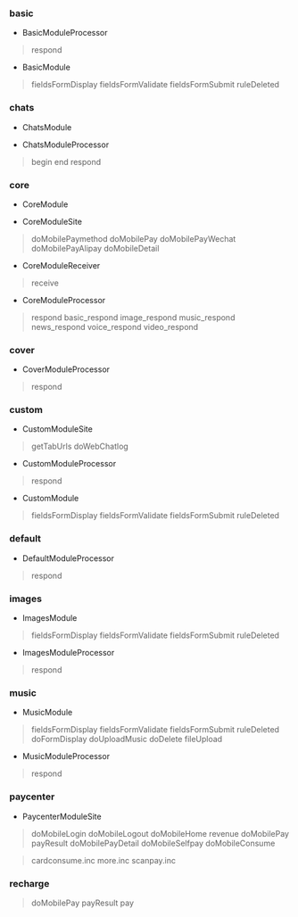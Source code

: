 ### basic

- BasicModuleProcessor
> respond

- BasicModule
> fieldsFormDisplay
> fieldsFormValidate
> fieldsFormSubmit
> ruleDeleted

### chats

- ChatsModule

- ChatsModuleProcessor

> begin
> end
> respond


### core

- CoreModule

- CoreModuleSite

> doMobilePaymethod
> doMobilePay
> doMobilePayWechat
> doMobilePayAlipay
> doMobileDetail

- CoreModuleReceiver

> receive

- CoreModuleProcessor

> respond
> basic_respond
> image_respond
> music_respond
> news_respond
> voice_respond
> video_respond


### cover
- CoverModuleProcessor

> respond


### custom

- CustomModuleSite

> getTabUrls
> doWebChatlog

- CustomModuleProcessor

> respond

- CustomModule

> fieldsFormDisplay
> fieldsFormValidate
> fieldsFormSubmit
> ruleDeleted


### default

- DefaultModuleProcessor

> respond


### images

- ImagesModule

> fieldsFormDisplay
> fieldsFormValidate
> fieldsFormSubmit
> ruleDeleted

- ImagesModuleProcessor

> respond



### music

- MusicModule

> fieldsFormDisplay
> fieldsFormValidate
> fieldsFormSubmit
> ruleDeleted
> doFormDisplay
> doUploadMusic
> doDelete
> fileUpload

- MusicModuleProcessor

> respond


### paycenter

- PaycenterModuleSite

> doMobileLogin
> doMobileLogout
> doMobileHome
> revenue
> doMobilePay
> payResult
> doMobilePayDetail
> doMobileSelfpay
> doMobileConsume

> cardconsume.inc
> more.inc
> scanpay.inc


### recharge

> doMobilePay
> payResult
> pay